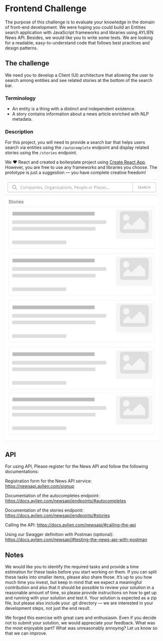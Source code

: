 # Frontend Challenge

The purpose of this challenge is to evaluate your knowledge in the domain of front-end development. We were hoping you could build an Entities search application with JavaScript frameworks and libraries using AYLIEN News API. Besides, we would like you to write some tests. We are looking for a readable, easy-to-understand code that follows best practices and design patterns.

## The challenge
We need you to develop a Client (UI) architecture that allowing the user to search among entities and see related stories at the bottom of the search bar.

### Terminology
- An entity is a thing with a distinct and independent existence.
- A story contains information about a news article enriched with NLP metadata.

### Description
For this project, you will need to provide a search bar that helps users search via entities using the `/autocomplete` endpoint and display related stories using the `/stories` endpoint.

We :heart: React and created a boilerplate project using [Create React App](https://create-react-app.dev/). However, you are free to use any frameworks and libraries you choose. The prototype is just a suggestion — you have complete creative freedom!

<p align="center">
  <img src="https://github.com/AYLIEN/frontend-challenge/blob/master/prototype.png?raw=true">
</p>

## API
For using API, Please register for the News API and follow the following documentations:

Registration form for the News API service: https://newsapi.aylien.com/signup

Documentation of the autocompletes endpoint: https://docs.aylien.com/newsapi/endpoints/#autocompletes

Documentation of the stories endpoint: https://docs.aylien.com/newsapi/endpoints/#stories

Calling the API:
https://docs.aylien.com/newsapi/#calling-the-api

Using our Swagger definition with Postman (optional): https://docs.aylien.com/newsapi/#testing-the-news-api-with-postman

## Notes
We would like you to identify the required tasks and provide a time estimation for these tasks before you start working on them. If you can split these tasks into smaller items, please also share those. It’s up to you how much time you invest, but keep in mind that we expect a meaningful contribution and also that it should be possible to review your solution in a reasonable amount of time, so please provide instructions on how to get up and running with your solution and test it. Your solution is expected as a zip file, but please also include your .git directory — we are interested in your development steps, not just the end result.

We forged this exercise with great care and enthusiasm. Even if you decide not to submit your solution, we would appreciate your feedback. What was the most enjoyable part? What was unreasonably annoying? Let us know so that we can improve.

